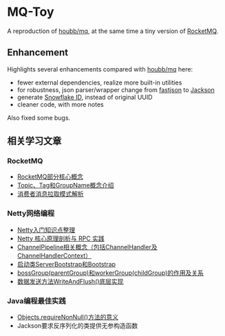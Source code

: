 # MQ-Toy

A reproduction of [houbb/mq](https://github.com/houbb/mq), at the same time a tiny version
of [RocketMQ](https://rocketmq.apache.org/).

## Enhancement

Highlights several enhancements compared with [houbb/mq](https://github.com/houbb/mq) here:

- fewer external dependencies, realize more built-in utilities
- for robustness, json parser/wrapper change from [fastjson](https://github.com/alibaba/fastjson)
  to [Jackson](https://github.com/FasterXML/jackson)
- generate [Snowflake ID](https://en.wikipedia.org/wiki/Snowflake_ID), instead of original UUID
- cleaner code, with more notes

Also fixed some bugs.

## 相关学习文章

### RocketMQ

- [RocketMQ部分核心概念](https://www.cnblogs.com/qdhxhz/p/11094624.html)
- [Topic、Tag和GroupName概念介绍](https://blog.csdn.net/agonie201218/article/details/118561943)
- [消费者消息拉取模式解析](https://cloud.tencent.com/developer/article/1696821)

### Netty网络编程

- [Netty入门知识点整理](https://zhuanlan.zhihu.com/p/94584675)
- [Netty 核心原理剖析与 RPC 实践](https://learn.lianglianglee.com/%E4%B8%93%E6%A0%8F/Netty%20%E6%A0%B8%E5%BF%83%E5%8E%9F%E7%90%86%E5%89%96%E6%9E%90%E4%B8%8E%20RPC%20%E5%AE%9E%E8%B7%B5-%E5%AE%8C/)
- [ChannelPipeline相关概念（包括ChannelHandler及ChannelHandlerContext）](https://www.cnblogs.com/qdhxhz/p/10234908.html)
- [启动类ServerBootstrap和Bootstrap](https://www.jianshu.com/p/c912dfe0dceb)
- [bossGroup(parentGroup)和workerGroup(childGroup)的作用及关系](https://blog.csdn.net/weixin_44976692/article/details/118414027)
- [数据发送方法WriteAndFlush()底层实现](https://www.cnblogs.com/ZhuChangwu/p/11228433.html)

### Java编程最佳实践

- [Objects.requireNonNull()方法的意义](https://blog.csdn.net/qq_42671519/article/details/121530411)
- Jackson要求反序列化的类提供无参构造函数